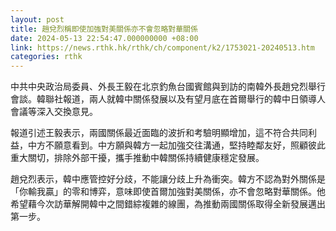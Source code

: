 ```yaml
---
layout: post
title: 趙兌烈稱即使加強對美關係亦不會忽略對華關係
date: 2024-05-13 22:54:47.000000000 +08:00
link: https://news.rthk.hk/rthk/ch/component/k2/1753021-20240513.htm
categories: rthk
---
```


中共中央政治局委員、外長王毅在北京釣魚台國賓館與到訪的南韓外長趙兌烈舉行會談。韓聯社報道，兩人就韓中關係發展以及有望月底在首爾舉行的韓中日領導人會議等深入交換意見。

報道引述王毅表示，兩國關係最近面臨的波折和考驗明顯增加，這不符合共同利益，中方不願意看到。中方願與韓方一起加強交往溝通，堅持睦鄰友好，照顧彼此重大關切，排除外部干擾，攜手推動中韓關係持續健康穩定發展。

趙兌烈表示，韓中應管控好分歧，不能讓分歧上升為衝突。韓方不認為對外關係是「你輸我贏」的零和博弈，意味即使首爾加強對美關係，亦不會忽略對華關係。他希望藉今次訪華解開韓中之間錯綜複雜的線團，為推動兩國關係取得全新發展邁出第一步。
